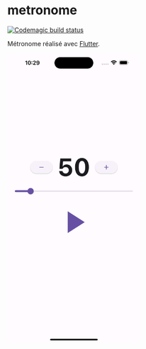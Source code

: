 # metronome

[![Codemagic build status](https://api.codemagic.io/apps/6476fbcecc925faf465642c6/ci/status_badge.svg)](https://codemagic.io/apps/6476fbcecc925faf465642c6/ci/latest_build)

Métronome réalisé avec [Flutter](https://flutter.dev/).

<img src="./assets/app_screenshot.png" alt="Capture d'écran de l'application" width="300" />
